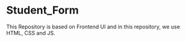 # Student_Form
This Repository is based on Frontend UI and in this repository, we use HTML, CSS and JS.
